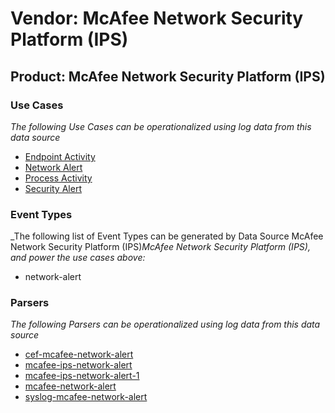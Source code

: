 Vendor: McAfee Network Security Platform (IPS)
==============================================
Product: McAfee Network Security Platform (IPS)
-----------------------------------------------

### Use Cases

_The following Use Cases can be operationalized using log data from this data source_

* [Endpoint Activity](../UseCases/usecase_endpoint_activity.md)
* [Network Alert](../UseCases/usecase_network_alert.md)
* [Process Activity](../UseCases/usecase_process_activity.md)
* [Security Alert](../UseCases/usecase_security_alert.md)


### Event Types

_The following list of Event Types can be generated by Data Source McAfee Network Security Platform (IPS)_McAfee Network Security Platform (IPS), and power the use cases above:_

- network-alert


### Parsers

_The following Parsers can be operationalized using log data from this data source_

* [cef-mcafee-network-alert](../Parsers/parserContent_cef-mcafee-network-alert.md)
* [mcafee-ips-network-alert](../Parsers/parserContent_mcafee-ips-network-alert.md)
* [mcafee-ips-network-alert-1](../Parsers/parserContent_mcafee-ips-network-alert-1.md)
* [mcafee-network-alert](../Parsers/parserContent_mcafee-network-alert.md)
* [syslog-mcafee-network-alert](../Parsers/parserContent_syslog-mcafee-network-alert.md)
